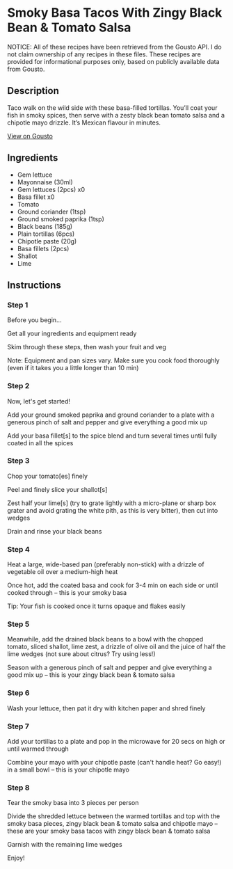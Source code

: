 # Smoky Basa Tacos With Zingy Black Bean & Tomato Salsa

NOTICE: All of these recipes have been retrieved from the Gousto API. I do not claim ownership of any recipes in these files. These recipes are provided for informational purposes only, based on publicly available data from Gousto.

## Description

Taco walk on the wild side with these basa-filled tortillas. You’ll coat your fish in smoky spices, then serve with a zesty black bean tomato salsa and a chipotle mayo drizzle. It’s Mexican flavour in minutes.

[View on Gousto](https://www.gousto.co.uk/recipes/cookbook/smoky-basa-tacos-with-zingy-corn-black-bean-salsa)

## Ingredients

- Gem lettuce
- Mayonnaise (30ml)
- Gem lettuces (2pcs) x0
- Basa fillet x0
- Tomato
- Ground coriander (1tsp)
- Ground smoked paprika (1tsp)
- Black beans (185g)
- Plain tortillas (6pcs)
- Chipotle paste (20g)
- Basa fillets (2pcs)
- Shallot
- Lime

## Instructions


### Step 1

Before you begin...

Get all your ingredients and equipment ready

Skim through these steps, then wash your fruit and veg

Note: Equipment and pan sizes vary. Make sure you cook food thoroughly (even if it takes you a little longer than 10 min)


### Step 2

Now, let's get started!

Add your ground smoked paprika and ground coriander to a plate with a generous pinch of salt and pepper and give everything a good mix up

Add your basa fillet[s] to the spice blend and turn several times until fully coated in all the spices


### Step 3

Chop your tomato[es] finely

Peel and finely slice your shallot[s]

Zest half your lime[s] (try to grate lightly with a micro-plane or sharp box grater and avoid grating the white pith, as this is very bitter), then cut into wedges

Drain and rinse your black beans


### Step 4

Heat a large, wide-based pan (preferably non-stick) with a drizzle of vegetable oil over a medium-high heat

Once hot, add the coated basa and cook for 3-4 min on each side or until cooked through – this is your smoky basa

Tip: Your fish is cooked once it turns opaque and flakes easily


### Step 5

Meanwhile, add the drained black beans to a bowl with the chopped tomato, sliced shallot, lime zest, a drizzle of olive oil and the juice of half the<span class="text-danger"> </span>lime wedges (not sure about citrus? Try using less!)

Season with a generous pinch of salt and pepper and give everything a good mix up – this is your zingy black bean & tomato salsa


### Step 6

Wash your lettuce, then pat it dry with kitchen paper and shred finely


### Step 7

Add your tortillas to a plate and pop in the microwave for 20 secs on high or until warmed through

Combine your mayo with your chipotle paste (can't handle heat? Go easy!) in a small bowl – this is your chipotle mayo

### Step 8

Tear the smoky basa into 3<span class="text-danger"> </span>pieces per person

Divide the shredded lettuce between the warmed tortillas and top with the smoky basa pieces, zingy black bean & tomato salsa and chipotle mayo – these are your smoky basa tacos with zingy black bean & tomato salsa

Garnish with the remaining lime wedges

Enjoy!

